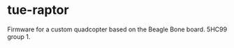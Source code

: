 tue-raptor
==========

Firmware for a custom quadcopter based on the Beagle Bone board.
5HC99 group 1.